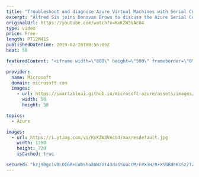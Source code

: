 ```yaml
---
title: "Troubleshoot and diagnose Azure Virtual Machines with Serial Console | Azure Friday"
excerpt: "Alfred Sin joins Donovan Brown to discuss the Azure Serial Console, which is now generally available in all public clouds. Serial console enables you to use an interactive shell in situations where you may be unable to SSH or RDP into your VM, which make it super-easy for troubleshooting and self-serve"
originalUrl: https://youtube.com/watch?v=KxKZW3VAcU4
type: video
price: Free
length: PT12M41S
publishedDateTime: 2019-02-28T00:56:05Z
heat: 50

featuredContent: "<iframe width=\"800\" height=\"500\" frameborder=\"0\" src=\"https://www.youtube.com/embed/KxKZW3VAcU4\" allow=\"accelerometer; autoplay; encrypted-media; gyroscope; picture-in-picture\" allowfullscreen></iframe>"

provider:
  name: Microsoft
  domain: microsoft.com
  images:
    - url: https://smartableai.github.io/microsoft-azure/assets/images/organizations/microsoft.com-50x50.jpg
      width: 50
      height: 50

topics:
  - Azure

images:
  - url: https://i.ytimg.com/vi/KxKZW3VAcU4/maxresdefault.jpg
    width: 1280
    height: 720
    isCached: true

secured: "kzj9Bgc1vQLOI6R+LWo5hoaDWznT43da1SuucCM/FPX3H/R+XSbBd8KcSz/TZs3843kWHzxTsrdpMkS1Fw0RSACkBb2LN78K+qSRItXn2tACYhesQemWI6jpxvcWODC2vf2M74NzmYlPtR/sF61jWrTgdDp7SqommmspTfw6e8ZNYecbSpz83exwqmYxuROFUm/cqGq4hQAlr4hbOTJAwNOVG8LpV2FJg0tpD+aMO5osBzqfJ3iPTRy3GbC9fENVyZFDQhCNXgExt8Z10/14iS3fdG9EqORfbnP5jC5d4Y5s4ZEAD/OVbaLfqjXT8lEpP/UXCBBa7MnxGMw5i2SwbsL2HoqOynAP4yyFjXmAjvGhsZtNQ1EbwkDgD9+LZtLFiVSLBjkBAhahjRqe7ey503GUmCHWZ3JesvraCHfmRYk=;2mrt6IL7VpCHpzTI6Lh9UQ=="
---
```


